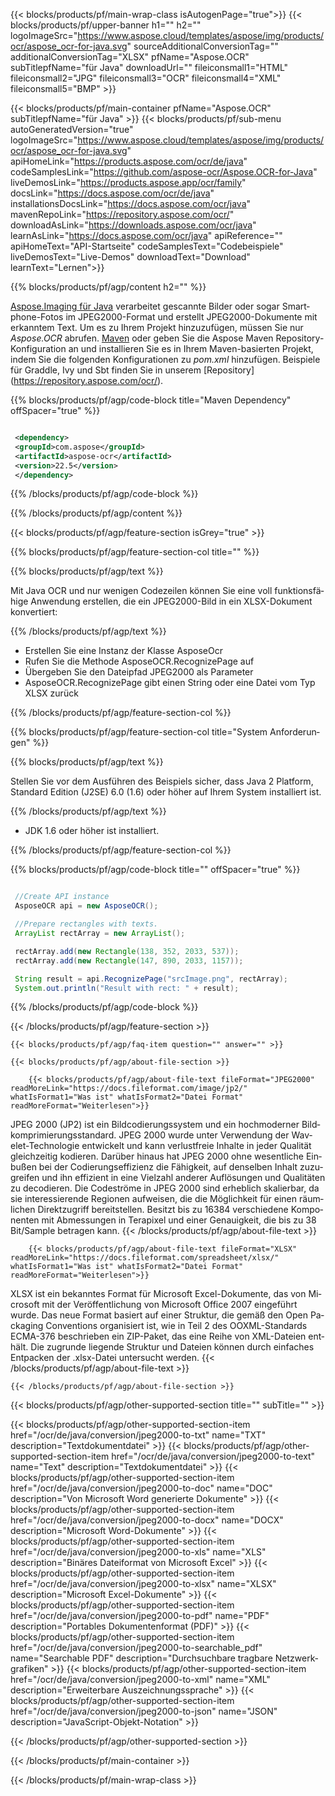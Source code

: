 ﻿---
title:  
weight: 3920
url: /de/java/conversion/jpeg2000-to-xlsx/ 
lang: de
langdirlevel: 2
locales: ja,it,ru,de,es,fr,nl,id,lt,pl,pt,vi,tr,ko
description: Beispielcode für die Java-Konvertierung von JPEG2000 in XLSX. Verwenden Sie den API-Beispielcode für die Batch-Konvertierung von JPEG2000-Dateien in XLSX in jeder Web- oder Desktop-Java-basierten Anwendung.
---

{{< blocks/products/pf/main-wrap-class isAutogenPage="true">}}
{{< blocks/products/pf/upper-banner h1="" h2="" logoImageSrc="https://www.aspose.cloud/templates/aspose/img/products/ocr/aspose_ocr-for-java.svg" sourceAdditionalConversionTag="" additionalConversionTag="XLSX" pfName="Aspose.OCR" subTitlepfName="für Java" downloadUrl="" fileiconsmall1="HTML" fileiconsmall2="JPG" fileiconsmall3="OCR" fileiconsmall4="XML" fileiconsmall5="BMP" >}}


{{< blocks/products/pf/main-container pfName="Aspose.OCR" subTitlepfName="für Java" >}}
{{< blocks/products/pf/sub-menu autoGeneratedVersion="true" logoImageSrc="https://www.aspose.cloud/templates/aspose/img/products/ocr/aspose_ocr-for-java.svg" apiHomeLink="https://products.aspose.com/ocr/de/java" codeSamplesLink="https://github.com/aspose-ocr/Aspose.OCR-for-Java" liveDemosLink="https://products.aspose.app/ocr/family" docsLink="https://docs.aspose.com/ocr/de/java" installationsDocsLink="https://docs.aspose.com/ocr/java" mavenRepoLink="https://repository.aspose.com/ocr/" downloadAsLink="https://downloads.aspose.com/ocr/java" learnAsLink="https://docs.aspose.com/ocr/java" apiReference="" apiHomeText="API-Startseite" codeSamplesText="Codebeispiele" liveDemosText="Live-Demos" downloadText="Download" learnText="Lernen">}}

{{% blocks/products/pf/agp/content h2="" %}}



[Aspose.Imaging für Java](https://products.aspose.com/imaging/java)
 verarbeitet gescannte Bilder oder sogar Smartphone-Fotos im JPEG2000-Format und erstellt JPEG2000-Dokumente mit erkanntem Text. Um es zu Ihrem Projekt hinzuzufügen, müssen Sie nur *Aspose.OCR* abrufen.
[Maven](https://repository.aspose.com/webapp/#/artifacts/browse/tree/General/repo/com/aspose/aspose-imaging) oder geben Sie die Aspose Maven Repository-Konfiguration an
und installieren Sie es in Ihrem Maven-basierten Projekt, indem Sie die folgenden Konfigurationen zu _pom.xml_ hinzufügen. Beispiele für Graddle, Ivy und Sbt finden Sie in unserem [Repository] (https://repository.aspose.com/ocr/).

{{% blocks/products/pf/agp/code-block title="Maven Dependency" offSpacer="true" %}}

```xml

 <dependency>
 <groupId>com.aspose</groupId>
 <artifactId>aspose-ocr</artifactId>
 <version>22.5</version>
 </dependency>

```

{{% /blocks/products/pf/agp/code-block %}}

{{% /blocks/products/pf/agp/content %}}

{{< blocks/products/pf/agp/feature-section isGrey="true" >}}

{{% blocks/products/pf/agp/feature-section-col title="" %}}

{{% blocks/products/pf/agp/text %}}

Mit Java OCR und nur wenigen Codezeilen können Sie eine voll funktionsfähige Anwendung erstellen, die ein JPEG2000-Bild in ein XLSX-Dokument konvertiert:

{{% /blocks/products/pf/agp/text %}}

+ Erstellen Sie eine Instanz der Klasse AsposeOcr
+ Rufen Sie die Methode AsposeOCR.RecognizePage auf
+ Übergeben Sie den Dateipfad JPEG2000 als Parameter
+ AsposeOCR.RecognizePage gibt einen String oder eine Datei vom Typ XLSX zurück

{{% /blocks/products/pf/agp/feature-section-col %}}

{{% blocks/products/pf/agp/feature-section-col title="System Anforderungen" %}}

{{% blocks/products/pf/agp/text %}}

Stellen Sie vor dem Ausführen des Beispiels sicher, dass Java 2 Platform, Standard Edition (J2SE) 6.0 (1.6) oder höher auf Ihrem System installiert ist.

{{% /blocks/products/pf/agp/text %}}

- JDK 1.6 oder höher ist installiert.

{{% /blocks/products/pf/agp/feature-section-col %}}

{{% blocks/products/pf/agp/code-block title="" offSpacer="true" %}}

```java

 //Create API instance
 AsposeOCR api = new AsposeOCR();

 //Prepare rectangles with texts.
 ArrayList rectArray = new ArrayList();

 rectArray.add(new Rectangle(138, 352, 2033, 537));
 rectArray.add(new Rectangle(147, 890, 2033, 1157));

 String result = api.RecognizePage("srcImage.png", rectArray);
 System.out.println("Result with rect: " + result);

```

{{% /blocks/products/pf/agp/code-block %}}

{{< /blocks/products/pf/agp/feature-section >}}

    {{< blocks/products/pf/agp/faq-item question="" answer="" >}}

    {{< blocks/products/pf/agp/about-file-section >}}
       
        {{< blocks/products/pf/agp/about-file-text fileFormat="JPEG2000" readMoreLink="https://docs.fileformat.com/image/jp2/" whatIsFormat1="Was ist" whatIsFormat2="Datei Format" readMoreFormat="Weiterlesen">}}
JPEG 2000 (JP2) ist ein Bildcodierungssystem und ein hochmoderner Bildkomprimierungsstandard. JPEG 2000 wurde unter Verwendung der Wavelet-Technologie entwickelt und kann verlustfreie Inhalte in jeder Qualität gleichzeitig kodieren. Darüber hinaus hat JPEG 2000 ohne wesentliche Einbußen bei der Codierungseffizienz die Fähigkeit, auf denselben Inhalt zuzugreifen und ihn effizient in eine Vielzahl anderer Auflösungen und Qualitäten zu decodieren. Die Codeströme in JPEG 2000 sind erheblich skalierbar, da sie interessierende Regionen aufweisen, die die Möglichkeit für einen räumlichen Direktzugriff bereitstellen. Besitzt bis zu 16384 verschiedene Komponenten mit Abmessungen in Terapixel und einer Genauigkeit, die bis zu 38 Bit/Sample betragen kann.
        {{< /blocks/products/pf/agp/about-file-text >}}

        {{< blocks/products/pf/agp/about-file-text fileFormat="XLSX" readMoreLink="https://docs.fileformat.com/spreadsheet/xlsx/" whatIsFormat1="Was ist" whatIsFormat2="Datei Format" readMoreFormat="Weiterlesen">}}
XLSX ist ein bekanntes Format für Microsoft Excel-Dokumente, das von Microsoft mit der Veröffentlichung von Microsoft Office 2007 eingeführt wurde. Das neue Format basiert auf einer Struktur, die gemäß den Open Packaging Conventions organisiert ist, wie in Teil 2 des OOXML-Standards ECMA-376 beschrieben ein ZIP-Paket, das eine Reihe von XML-Dateien enthält. Die zugrunde liegende Struktur und Dateien können durch einfaches Entpacken der .xlsx-Datei untersucht werden.
        {{< /blocks/products/pf/agp/about-file-text >}}

    {{< /blocks/products/pf/agp/about-file-section >}}

<!-- aboutfile Ends -->

{{< blocks/products/pf/agp/other-supported-section title="" subTitle="" >}}

{{< blocks/products/pf/agp/other-supported-section-item href="/ocr/de/java/conversion/jpeg2000-to-txt" name="TXT" description="Textdokumentdatei" >}}
{{< blocks/products/pf/agp/other-supported-section-item href="/ocr/de/java/conversion/jpeg2000-to-text" name="Text" description="Textdokumentdatei" >}}
{{< blocks/products/pf/agp/other-supported-section-item href="/ocr/de/java/conversion/jpeg2000-to-doc" name="DOC" description="Von Microsoft Word generierte Dokumente" >}}
{{< blocks/products/pf/agp/other-supported-section-item href="/ocr/de/java/conversion/jpeg2000-to-docx" name="DOCX" description="Microsoft Word-Dokumente" >}}
{{< blocks/products/pf/agp/other-supported-section-item href="/ocr/de/java/conversion/jpeg2000-to-xls" name="XLS" description="Binäres Dateiformat von Microsoft Excel" >}}
{{< blocks/products/pf/agp/other-supported-section-item href="/ocr/de/java/conversion/jpeg2000-to-xlsx" name="XLSX" description="Microsoft Excel-Dokumente" >}}
{{< blocks/products/pf/agp/other-supported-section-item href="/ocr/de/java/conversion/jpeg2000-to-pdf" name="PDF" description="Portables Dokumentenformat (PDF)" >}}
{{< blocks/products/pf/agp/other-supported-section-item href="/ocr/de/java/conversion/jpeg2000-to-searchable_pdf" name="Searchable PDF" description="Durchsuchbare tragbare Netzwerkgrafiken" >}}
{{< blocks/products/pf/agp/other-supported-section-item href="/ocr/de/java/conversion/jpeg2000-to-xml" name="XML" description="Erweiterbare Auszeichnungssprache" >}}
{{< blocks/products/pf/agp/other-supported-section-item href="/ocr/de/java/conversion/jpeg2000-to-json" name="JSON" description="JavaScript-Objekt-Notation" >}}

{{< /blocks/products/pf/agp/other-supported-section >}}

{{< /blocks/products/pf/main-container >}}
    
{{< /blocks/products/pf/main-wrap-class >}}
